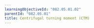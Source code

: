 ```yaml
---
learningObjectiveId: "082.05.01.02"
parentId: "082.05.01"
title: Centrifugal turning moment (CTM)
---
```

